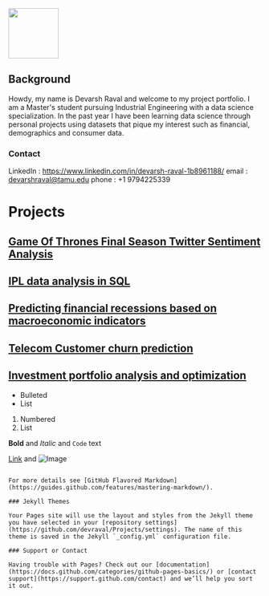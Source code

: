 <img src="https://user-images.githubusercontent.com/66875776/114044770-1e1c3180-984d-11eb-8ced-7b5215a6a5f5.png" width="100" height="100">

## Background

Howdy, my name is Devarsh Raval and welcome to my project portfolio. I am a Master's student pursuing Industrial Engineering with a data science specialization. In the past year I have been learning data science through personal projects using datasets that pique my interest such as financial, demographics and consumer data. 

### Contact

LinkedIn : https://www.linkedin.com/in/devarsh-raval-1b8961188/
email : devarshraval@tamu.edu
phone : +1 9794225339


# Projects

## [Game Of Thrones Final Season Twitter Sentiment Analysis](https://github.com/devraval/GOT_S08_sentiments) 

## [IPL data analysis in SQL](https://github.com/devraval/ipl-data-analysis)

## [Predicting financial recessions based on macroeconomic indicators](https://github.com/devraval/Predicting-financial-recessions-based-on-macroeconomic-indicators)

## [Telecom Customer churn prediction](https://github.com/devraval/Telecom-Customer-churn-prediction)

## [Investment portfolio analysis and optimization](https://github.com/devraval/Portfolio_Analysis_Optimization)
- Bulleted
- List

1. Numbered
2. List

**Bold** and _Italic_ and `Code` text

[Link](url) and ![Image](src)
```

For more details see [GitHub Flavored Markdown](https://guides.github.com/features/mastering-markdown/).

### Jekyll Themes

Your Pages site will use the layout and styles from the Jekyll theme you have selected in your [repository settings](https://github.com/devraval/Projects/settings). The name of this theme is saved in the Jekyll `_config.yml` configuration file.

### Support or Contact

Having trouble with Pages? Check out our [documentation](https://docs.github.com/categories/github-pages-basics/) or [contact support](https://support.github.com/contact) and we’ll help you sort it out.
